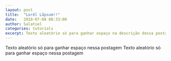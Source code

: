 ```yaml
---
layout: post
title:  "Lorél Lãpsum!!"
date:   2018-07-08 08:33:00
author: Salatiel
categories: tutorials
excerpt: Texto aleatório só para ganhar espaço na descrição dessa postagem
---
```

Texto aleatório só para ganhar espaço nessa postagem Texto aleatório só para ganhar espaço nessa postagem
